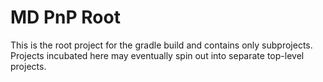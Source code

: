 MD PnP Root
==========

This is the root project for the gradle build and contains only subprojects.  Projects incubated here may eventually spin out into separate top-level projects.